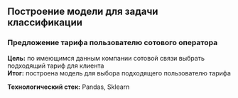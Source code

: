 ## Построение модели для задачи классификации
### Предложение тарифа пользователю сотового оператора  
**Цель:** по имеющимся данным компании сотовой связи выбрать подходящий тариф для клиента  
**Итог:** построена модель для выбора подходящего пользователю тарифа  

**Технологический стек:** Pandas, Sklearn
